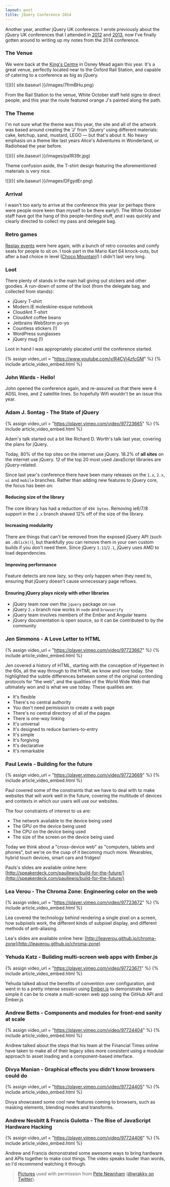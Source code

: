 ```yaml
---
layout: post
title: jQuery Conference 2014
---
```

Another year, another jQuery UK conference. I wrote previously about the jQuery UK conferences that I attended in [2012](/post/jquery-uk-conference-2012/) and [2013](/post/jquery-uk-2013---a-tale-of-beer-colourful-cakes-and-no-wifi/), now I've finally gotten around to writing up my notes from the 2014 conference.

<!-- more -->

### The Venue

We were back at the [King's Centre](http://www.kingscentre.co.uk/) in Osney Mead again this year. It's a great venue, perfectly located near to the Oxford Rail Station, and capable of catering to a conference as big as jQuery.

![]({{ site.baseurl }}/images/7frmBHu.png)

From the Rail Station to the venue, White October staff held signs to direct people, and this year the route featured orange J's painted along the path.

### The Theme

I'm not sure what the theme was this year, the site and all of the artwork was based around creating the 'J' from 'jQuery' using different materials: cake, ketchup, sand, mustard, LEGO &mdash; but that's about it. No heavy emphasis on a theme like last years Alice's Adventures in Wonderland, or Radiohead the year before.

![]({{ site.baseurl }}/images/pa1R39r.jpg)

Theme confusion aside, the T-shirt design featuring the aforementioned materials is very nice.

![]({{ site.baseurl }}/images/DFgydEr.png)

### Arrival

I wasn't too early to arrive at the conference this year (or perhaps there were people more keen than myself to be there early!). The White October staff have got the hang of this people-herding stuff, and I was quickly and clearly directed to collect my pass and delegate bag.


### Retro games

[Replay events](http://www.replayevents.com/) were here again, with a bunch of retro consoles and comfy seats for people to sit on. I took part in the Mario Kart 64 knock-outs, but after a bad choice in level ([Choco Mountain](http://www.mariowiki.com/Choco_Mountain)!) I didn't last very long.

### Loot

There plenty of stands in the main hall giving out stickers and other goodies. A run-down of some of the loot (from the delegate bag, and collected from stands):

- jQuery T-shirt
- Modern.IE moleskine-esque notebook
- CloudAnt T-shirt
- CloudAnt coffee beans
- Jetbrains WebStorm yo-yo
- Countless stickers (!)
- WordPress sunglasses
- jQuery mug (!)

Loot in hand I was appropriately placated until the conference started.

{% assign video_url = "https://www.youtube.com/v/R4CVi4zfcGM" %}
{% include article_video_embed.html %}

### John Wards - Hello!

John opened the conference again, and re-assured us that there were 4 ADSL lines, and 2 satellite lines. So hopefully Wifi wouldn't be an issue this year.

### Adam J. Sontag - The State of jQuery

{% assign video_url = "https://player.vimeo.com/video/97723665" %}
{% include article_video_embed.html %}

Adam's talk started out a bit like Richard D. Worth's talk last year, covering the plans for jQuery.

Today, 80% of the top sites on the internet use jQuery. 18.2% of __all sites__ on the internet use jQuery. 12 of the top 20 most used JavaScript libraries are jQuery-related.

Since last year's conference there have been many releases on the `1.x`, `2.x`, `ui` and `mobile` branches. Rather than adding new features to jQuery core, the focus has been on:

#### Reducing size of the library

The core library has had a reduction of `494 bytes`. Removing ie6/7/8 support in the `2.x` branch shaved 12% off of the size of the library.

#### Increasing modularity

There are things that can't be removed from the exposed jQuery API (such as `.dblick()`), but thankfully you can remove them in your own custom builds if you don't need them. Since jQuery `1.11`/`2.1`, jQuery uses AMD to load dependencies.

#### Improving performance

Feature detects are now lazy, so they only happen when they need to, ensuring that jQuery doesn't cause unnecessary page reflows.

#### Ensuring jQuery plays nicely with other libraries

- jQuery team now own the `jquery` package on `nom`
- jQuery `2.x` branch now works in `node` and `browserify`
- jQuery team involves members of the Ember and Angular teams
- jQuery documentation is open source, so it can be contributed to by the community

### Jen Simmons - A Love Letter to HTML

{% assign video_url = "https://player.vimeo.com/video/97723667" %}
{% include article_video_embed.html %}

Jen covered a history of HTML, starting with the conception of Hypertext in the 60s, all the way through to the HTML we know and love today. She highlighted the subtle differences between some of the original contending protocols for "the web", and the qualities of the World Wide Web that ultimately won and is what we use today. These qualities are:

- It's flexible
- There's no central authority
- You don't need permission to create a web page
- There's no central directory of all of the pages
- There is one-way linking
- It's universal
- It's designed to reduce barriers-to-entry
- It's simple
- It's forgiving
- It's declarative
- It's remarkable

### Paul Lewis - Building for the future

{% assign video_url = "https://player.vimeo.com/video/97723669" %}
{% include article_video_embed.html %}

Paul covered some of the constraints that we have to deal with to make websites that will work well in the future, covering the multitude of devices and contexts in which our users will use our websites.

The four constraints of interest to us are:

- The network available to the device being used
- The GPU on the device being used
- The CPU on the device being used
- The size of the screen on the device being used

Today we think about a "cross-device web" as "computers, tablets and phones", but we're on the cusp of it becoming much more. Wearables, hybrid touch devices, smart cars and fridges!

Pauls's slides are available online here: [http://speakerdeck.com/paullewis/build-for-the-future/](http://speakerdeck.com/paullewis/build-for-the-future/)

### Lea Verou - The Chroma Zone: Engineering color on the web

{% assign video_url = "https://player.vimeo.com/video/97723672" %}
{% include article_video_embed.html %}

Lea covered the technology behind rendering a single pixel on a screen, how subpixels work, the different kinds of subpixel display, and different methods of anti-aliasing.

Lea's slides are available online here: [http://leaverou.github.io/chroma-zone](http://leaverou.github.io/chroma-zone)

### Yehuda Katz - Building multi-screen web apps with Ember.js

{% assign video_url = "https://player.vimeo.com/video/97723671" %}
{% include article_video_embed.html %}

Yehuda talked about the benefits of convention over configuration, and went in to a pretty intense session using [Ember.js](http://emberjs.com/) to demonstrate how simple it can be to create a multi-screen web app using the GitHub API and Ember.js

### Andrew Betts - Components and modules for front-end sanity at scale

{% assign video_url = "https://player.vimeo.com/video/97724404" %}
{% include article_video_embed.html %}

Andrew talked about the steps that his team at the Financial Times online have taken to make all of their legacy sites more consistent using a modular approach to asset loading and a component-based interface.

### Divya Manian - Graphical effects you didn't know browsers could do

{% assign video_url = "https://player.vimeo.com/video/97724405" %}
{% include article_video_embed.html %}

Divya showcased some cool new features coming to browsers, such as masking elements, blending modes and transforms.

### Andrew Nesbitt & Francis Gulotta - The Rise of JavaScript Hardware Hacking

{% assign video_url = "https://player.vimeo.com/video/97724406" %}
{% include article_video_embed.html %}

Andrew and Francis demonstrated some awesome ways to bring hardware and APIs together to make cool things. The video speaks louder than words, so I'd recommend watching it through.


> [Pictures](https://www.flickr.com/photos/16120271@N03/sets/72157644753482543) used with permission from [Pete Newnham](http://blarg.co.uk/) ([@wrakky on Twitter](http://twitter.com/wrakky)).
